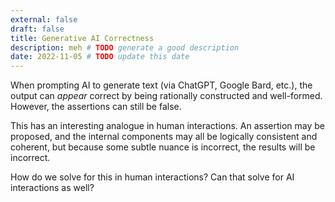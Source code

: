 ```yaml
---
external: false
draft: false
title: Generative AI Correctness
description: meh # TODO generate a good description
date: 2022-11-05 # TODO update this date
---
```


When prompting AI to generate text (via ChatGPT, Google Bard, etc.), the output can *appear* correct by being rationally constructed and well-formed. However, the assertions can still be false.

This has an interesting analogue in human interactions. An assertion may be proposed, and the internal components may all be logically consistent and coherent, but because some subtle nuance is incorrect, the results will be incorrect.

How do we solve for this in human interactions? Can that solve for AI interactions as well?
